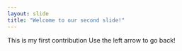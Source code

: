 ```yaml
---
layout: slide
title: "Welcome to our second slide!"
---
```

This is my first contribution
Use the left arrow to go back!
